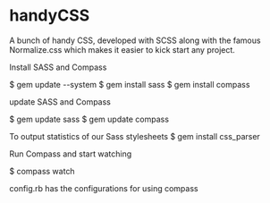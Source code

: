 handyCSS
========

A bunch of handy CSS, developed with SCSS along with the famous Normalize.css which makes it easier to kick start any project.

Install SASS and Compass

$ gem update --system
$ gem install sass
$ gem install compass

update SASS and Compass

$ gem update sass
$ gem update compass

To output statistics of our Sass stylesheets
$ gem install css_parser

Run Compass and start watching

$ compass watch

config.rb has the configurations for using compass

